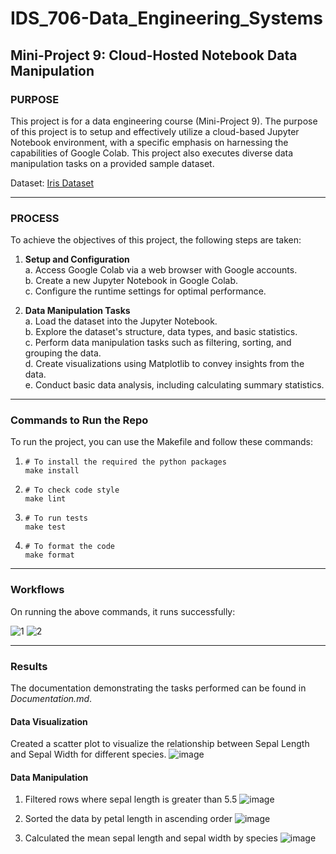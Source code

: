 # IDS_706-Data_Engineering_Systems
## Mini-Project 9: Cloud-Hosted Notebook Data Manipulation

### PURPOSE

This project is for a data engineering course (Mini-Project 9). The purpose of this project is to setup and effectively utilize a cloud-based Jupyter Notebook environment, with a specific emphasis on harnessing the capabilities of Google Colab. This project also executes diverse data manipulation tasks on a provided sample dataset.

Dataset: [Iris Dataset](https://gist.github.com/netj/8836201)

***

### PROCESS

To achieve the objectives of this project, the following steps are taken:

1. **Setup and Configuration**  
   a. Access Google Colab via a web browser with Google accounts.  
   b. Create a new Jupyter Notebook in Google Colab.  
   c. Configure the runtime settings for optimal performance.  

2. **Data Manipulation Tasks**  
   a. Load the dataset into the Jupyter Notebook.  
   b. Explore the dataset's structure, data types, and basic statistics.  
   c. Perform data manipulation tasks such as filtering, sorting, and grouping the data.  
   d. Create visualizations using Matplotlib to convey insights from the data.  
   e. Conduct basic data analysis, including calculating summary statistics.  
   
***

### Commands to Run the Repo

To run the project, you can use the Makefile and follow these commands:
1. ```
   # To install the required the python packages
   make install
   ```
2. ```
   # To check code style
   make lint
   ```
3. ```
   # To run tests
   make test
   ```
4. ```
   # To format the code
   make format
   ```

***

### Workflows

On running the above commands, it runs successfully:

![1](https://github.com/afraa-n/afraa-noureen_Mini-Project-9/assets/143756865/0cea640f-1af7-4b30-9b99-38c5432f6324)
![2](https://github.com/afraa-n/afraa-noureen_Mini-Project-9/assets/143756865/9022f67d-22a5-485a-b881-d8a40ba4d5a5)

***

### Results

The documentation demonstrating the tasks performed can be found in _Documentation.md_.

#### Data Visualization
Created a scatter plot to visualize the relationship between Sepal Length and Sepal Width for different species.
![image](https://github.com/afraa-n/afraa-noureen_Mini-Project-9/assets/143756865/3277a351-f838-4b86-a3a0-195963ae24fe)

#### Data Manipulation
1. Filtered rows where sepal length is greater than 5.5
![image](https://github.com/afraa-n/afraa-noureen_Mini-Project-9/assets/143756865/00fa416f-8a6b-478c-a2bf-e0d84bd0fd0a)

2. Sorted the data by petal length in ascending order
![image](https://github.com/afraa-n/afraa-noureen_Mini-Project-9/assets/143756865/9601a1d7-7743-4624-9688-7873f8b1a12d)

3. Calculated the mean sepal length and sepal width by species
![image](https://github.com/afraa-n/afraa-noureen_Mini-Project-9/assets/143756865/4dadbbf1-2607-4f1f-9e6c-467da49ea815)
